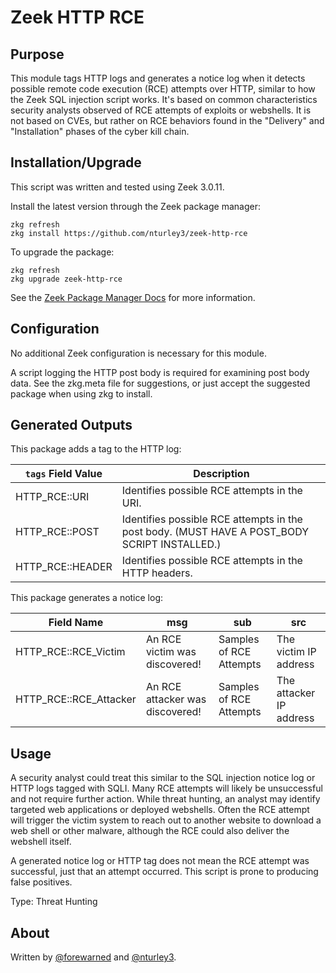 
# Zeek HTTP RCE

## Purpose

This module tags HTTP logs and generates a notice log when it detects possible remote code execution (RCE) attempts over HTTP, similar to how the Zeek SQL injection script works. It's based on common characteristics security analysts observed of RCE attempts of exploits or webshells. It is not based on CVEs, but rather on RCE behaviors found in the "Delivery" and "Installation" phases of the cyber kill chain.

## Installation/Upgrade

This script was written and tested using Zeek 3.0.11.


Install the latest version through the Zeek package manager:

	zkg refresh
	zkg install https://github.com/nturley3/zeek-http-rce

To upgrade the package:

	zkg refresh
	zkg upgrade zeek-http-rce

See the [Zeek Package Manager Docs](https://docs.zeek.org/projects/package-manager/en/stable/quickstart.html) for more information.

## Configuration

No additional Zeek configuration is necessary for this module.

A script logging the HTTP post body is required for examining post body data. See the zkg.meta file for suggestions, or just accept the suggested package when using zkg to install.

## Generated Outputs

This package adds a tag to the HTTP log:

| `tags` Field Value | Description |
| ----- | ----- |
| HTTP_RCE::URI | Identifies possible RCE attempts in the URI. |
| HTTP_RCE::POST | Identifies possible RCE attempts in the post body. (MUST HAVE A POST_BODY SCRIPT INSTALLED.) |
| HTTP_RCE::HEADER | Identifies possible RCE attempts in the HTTP headers.|

This package generates a notice log:

| Field Name | msg | sub |  src |
| ----- | ----- | ----- | ----- |
| HTTP_RCE::RCE_Victim | An RCE victim was discovered! | Samples of RCE Attempts | The victim IP address |
| HTTP_RCE::RCE_Attacker | An RCE attacker was discovered! | Samples of RCE Attempts | The attacker IP address |

## Usage

A security analyst could treat this similar to the SQL injection notice log or HTTP logs tagged with SQLI. Many RCE attempts will likely be unsuccessful and not require further action. While threat hunting, an analyst may identify targeted web applications or deployed webshells. Often the RCE attempt will trigger the victim system to reach out to another website to download a web shell or other malware, although the RCE could also deliver the webshell itself.

A generated notice log or HTTP tag does not mean the RCE attempt was successful, just that an attempt occurred. This script is prone to producing false positives.

Type: Threat Hunting

## About

Written by [@forewarned](https://github.com/forewarned) and [@nturley3](https://github.com/nturley3).
